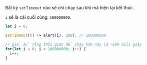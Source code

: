 
Bất kỳ `setTimeout` nào sẽ chỉ chạy sau khi mã hiện tại kết thúc.

`i` sẽ là cái cuối cùng: `100000000`.

```js run
let i = 0;

setTimeout(() => alert(i), 100); // 100000000

// giả sử rằng thời gian để chạy hàm này là >100 mili giây
for(let j = 0; j < 100000000; j++) {
  i++; 
}
```
